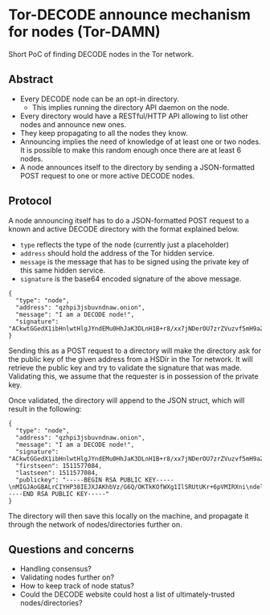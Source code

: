 Tor-DECODE announce mechanism for nodes (Tor-DAMN)
==================================================

Short PoC of finding DECODE nodes in the Tor network.


Abstract
--------

* Every DECODE node can be an opt-in directory.
  * This implies running the directory API daemon on the node.
* Every directory would have a RESTful/HTTP API allowing to list other
  nodes and announce new ones.
* They keep propagating to all the nodes they know.
* Announcing implies the need of knowledge of at least one or two nodes.
  It is possible to make this random enough once there are at least 6
  nodes.
* A node announces itself to the directory by sending a JSON-formatted
  POST request to one or more active DECODE nodes.


Protocol
--------

A node announcing itself has to do a JSON-formatted POST request to a
known and active DECODE directory with the format explained below.
* `type` reflects the type of the node (currently just a placeholder)
* `address` should hold the address of the Tor hidden service.
* `message` is the message that has to be signed using the private key
  of this same hidden service.
* `signature` is the base64 encoded signature of the above message.


```
{
  "type": "node",
  "address": "qzhpi3jsbuvndnaw.onion",
  "message": "I am a DECODE node!",
  "signature": "ACkwtGGedX1ibHnlwtHlgJYndEMu0HhJaK3DLnH1B+r8/xx7jNDerOU7zrZVuzvf5mH9aZyHAOSHleaD52CsbT3lZrsrVWh4sVsJCD9VbEKuuPV/hx+T8f385V5dv2nDvBtJP32eQhwAxKz8YQvBjQOX8Y/o13vq+bxnxLd1j7g="
}
```

Sending this as a POST request to a directory will make the directory
ask for the public key of the given address from a HSDir in the Tor
network. It will retrieve the public key and try to validate the
signature that was made. Validating this, we assume that the requester
is in possession of the private key.

Once validated, the directory will append to the JSON struct, which will
result in the following:


```
{
  "type": "node",
  "address": "qzhpi3jsbuvndnaw.onion",
  "message": "I am a DECODE node!",
  "signature": "ACkwtGGedX1ibHnlwtHlgJYndEMu0HhJaK3DLnH1B+r8/xx7jNDerOU7zrZVuzvf5mH9aZyHAOSHleaD52CsbT3lZrsrVWh4sVsJCD9VbEKuuPV/hx+T8f385V5dv2nDvBtJP32eQhwAxKz8YQvBjQOX8Y/o13vq+bxnxLd1j7g=",
  "firstseen": 1511577084,
  "lastseen": 1511577084,
  "publickey": "-----BEGIN RSA PUBLIC KEY-----\nMIGJAoGBALrCIYHP38IEJXJAKhbVz/G6Q/OKTkKOfWXg1IlSRUtUKr+6pVMIRXni\ndeluaVRyCPkHA1g2o/MTHxVAgZspbUkTMYGrUYV0TOdcsbD29tPTXCmy5ZxyjsvO\nd7b3dxadT+9621q2H8/XYvHGWYZnnvyZgndjFsI/vBx9GYW8ial9AgMBAAE=\n-----END RSA PUBLIC KEY-----"
}
```


The directory will then save this locally on the machine, and propagate
it through the network of nodes/directories further on.


Questions and concerns
----------------------

* Handling consensus?
* Validating nodes further on?
* How to keep track of node status?
* Could the DECODE website could host a list of ultimately-trusted
  nodes/directories?
